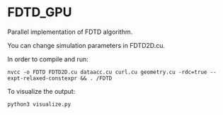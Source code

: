 # FDTD_GPU
Parallel implementation of FDTD algorithm.

You can change simulation parameters in FDTD2D.cu. 

In order to compile and run:

```
nvcc -o FDTD FDTD2D.cu dataacc.cu curl.cu geometry.cu -rdc=true --expt-relaxed-constexpr && . /FDTD
```

To visualize the output:

```
python3 visualize.py
```


